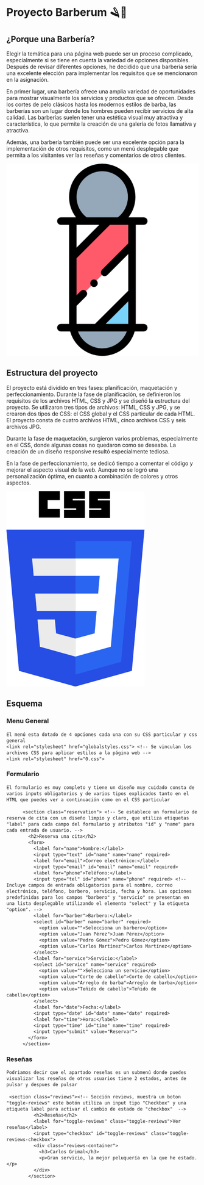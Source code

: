 # Proyecto Barberum 🪒💈
## ¿Porque una Barbería?

Elegir la temática para una página web puede ser un proceso complicado, especialmente si se tiene en cuenta la variedad de opciones disponibles. Después de revisar diferentes opciones, he decidido que una barbería sería una excelente elección para implementar los requisitos que se mencionaron en la asignación.

En primer lugar, una barbería ofrece una amplia variedad de oportunidades para mostrar visualmente los servicios y productos que se ofrecen. Desde los cortes de pelo clásicos hasta los modernos estilos de barba, las barberías son un lugar donde los hombres pueden recibir servicios de alta calidad. Las barberías suelen tener una estética visual muy atractiva y característica, lo que permite la creación de una galería de fotos llamativa y atractiva.

Además, una barbería también puede ser una excelente opción para la implementación de otros requisitos, como un menú desplegable que permita a los visitantes ver las reseñas y comentarios de otros clientes. 


![Rotulo Barber](https://github.com/Jooseruu/Barberum/blob/main/img/rotulo.png)  


## Estructura del proyecto
El proyecto está dividido en tres fases: planificación, maquetación y perfeccionamiento. Durante la fase de planificación, se definieron los requisitos de los archivos HTML, CSS y JPG y se diseñó la estructura del proyecto. Se utilizaron tres tipos de archivos: HTML, CSS y JPG, y se crearon dos tipos de CSS: el CSS global y el CSS particular de cada HTML. El proyecto consta de cuatro archivos HTML, cinco archivos CSS y seis archivos JPG.

Durante la fase de maquetación, surgieron varios problemas, especialmente en el CSS, donde algunas cosas no quedaron como se deseaba. La creación de un diseño responsive resultó especialmente tediosa.

En la fase de perfeccionamiento, se dedicó tiempo a comentar el código y mejorar el aspecto visual de la web. Aunque no se logró una personalización óptima, en cuanto a combinación de colores y otros aspectos.

![HTML-CSS](https://github.com/Jooseruu/Barberum/blob/main/img/CSS.png)  

## Esquema
### Menu General
~~~
El menú esta dotado de 4 opciones cada una con su CSS particular y css general
<link rel="stylesheet" href="globalstyles.css"> <!-- Se vinculan los archivos CSS para aplicar estilos a la página web -->
<link rel="stylesheet" href="0.css">
~~~
### Formulario
~~~
El formulario es muy completo y tiene un diseño muy cuidado consta de varios inputs obligatorios y de varios tipos explicados tanto en el HTML que puedes ver a continuación como en el CSS particular 

      <section class="reservation"> <!-- Se establece un formulario de reserva de cita con un diseño limpio y claro, que utiliza etiquetas "label" para cada campo del formulario y atributos "id" y "name" para cada entrada de usuario. -->
        <h2>Reserva una cita</h2>
        <form>
          <label for="name">Nombre:</label>
          <input type="text" id="name" name="name" required>
          <label for="email">Correo electrónico:</label>
          <input type="email" id="email" name="email" required>
          <label for="phone">Teléfono:</label>
          <input type="tel" id="phone" name="phone" required> <!-- Incluye campos de entrada obligatorios para el nombre, correo electrónico, teléfono, barbero, servicio, fecha y hora. Las opciones predefinidas para los campos "barbero" y "servicio" se presentan en una lista desplegable utilizando el elemento "select" y la etiqueta "option". -->
          <label for="barber">Barbero:</label>
          <select id="barber" name="barber" required>
            <option value="">Selecciona un barbero</option>
            <option value="Juan Pérez">Juan Pérez</option>
            <option value="Pedro Gómez">Pedro Gómez</option>
            <option value="Carlos Martínez">Carlos Martínez</option>
          </select>
          <label for="service">Servicio:</label>
          <select id="service" name="service" required>
            <option value="">Selecciona un servicio</option>
            <option value="Corte de cabello">Corte de cabello</option>
            <option value="Arreglo de barba">Arreglo de barba</option>
            <option value="Teñido de cabello">Teñido de cabello</option>
          </select>
          <label for="date">Fecha:</label>
          <input type="date" id="date" name="date" required>
          <label for="time">Hora:</label>
          <input type="time" id="time" name="time" required>
          <input type="submit" value="Reservar">
        </form>
      </section>
~~~
### Reseñas 
~~~
Podriamos decir que el apartado reseñas es un submenú donde puedes visualizar las reseñas de otros usuarios tiene 2 estados, antes de pulsar y despues de pulsar

 <section class="reviews"><!-- Sección reviews, muestra un boton "toggle-reviews" este botón utiliza un input tipo "Checkbox" y una etiqueta label para activar el cambio de estado de "checkbox"  -->
          <h2>Reseñas</h2>
          <label for="toggle-reviews" class="toggle-reviews">Ver reseñas</label>
          <input type="checkbox" id="toggle-reviews" class="toggle-reviews-checkbox">
          <div class="reviews-container">
            <h3>Carlos Grimal</h3>
            <p>Gran servicio, la mejor peluquería en la que he estado.</p>
          </div>
        </section>
~~~






